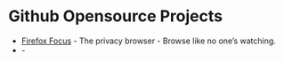 # Github Opensource Projects

- [Firefox Focus](https://github.com/mozilla-mobile/focus-android) - The privacy browser - Browse like no one’s watching.
- []() - 